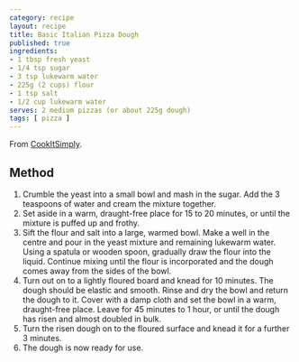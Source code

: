 ```yaml
---
category: recipe
layout: recipe
title: Basic Italian Pizza Dough
published: true
ingredients:
- 1 tbsp fresh yeast
- 1/4 tsp sugar
- 3 tsp lukewarm water
- 225g (2 cups) flour
- 1 tsp salt
- 1/2 cup lukewarm water
serves: 2 medium pizzas (or about 225g dough)
tags: [ pizza ]
---
```

From [CookItSimply](http://www.cookitsimply.com/recipe-0010-013446r.html).

## Method ##

1. Crumble the yeast into a small bowl and mash in the sugar. Add the 3 teaspoons of water and cream the mixture
   together.
1. Set aside in a warm, draught-free place for 15 to 20 minutes, or until the mixture is puffed up and frothy.
1. Sift the flour and salt into a large, warmed bowl. Make a well in the centre and pour in the yeast mixture and
   remaining lukewarm water. Using a spatula or wooden spoon, gradually draw the flour into the liquid. Continue mixing
   until the flour is incorporated and the dough comes away from the sides of the bowl.
1. Turn out on to a lightly floured board and knead for 10 minutes. The dough should be elastic and smooth. Rinse and
   dry the bowl and return the dough to it. Cover with a damp cloth and set the bowl in a warm, draught-free
   place. Leave for 45 minutes to 1 hour, or until the dough has risen and almost doubled in bulk.
1. Turn the risen dough on to the floured surface and knead it for a further 3 minutes.
1. The dough is now ready for use.
